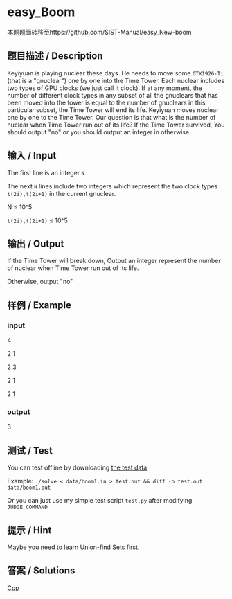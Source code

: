 
# easy_Boom

本题题面转移至https://github.com/SIST-Manual/easy_New-boom

## 题目描述 / Description

Keyiyuan is playing nuclear these days. He needs to move some `GTX1926-Ti` (that is a "gnuclear") one by one into the Time Tower. Each nuclear includes two types of GPU clocks (we just call it clock). If at any moment, the number of different clock types in any subset of all the gnuclears that has been moved into the tower is equal to the number of gnuclears in this particular subset, the Time Tower will end its life. Keyiyuan moves nuclear one by one to the Time Tower. Our question is that what is the number of nuclear when Time Tower run out of its life? If the Time Tower survived, You should output "no" or you should output an integer in otherwise.

## 输入 / Input

The first line is an integer `N`

The next `N` lines include two integers which represent the two clock types `t(2i),t(2i+1)` in the current gnuclear.

N ≤ 10^5

`t(2i),t(2i+1)` ≤ 10^5

## 输出 / Output

If the Time Tower will break down, Output an integer represent the number of nuclear when Time Tower run out of its life.

Otherwise, output "no" 

## 样例 / Example

### input

4

2 1

2 3

2 1

2 1

### output

3

## 测试 / Test

You can test offline by downloading [the test data](https://github.com/SIST-Manual/easy_Boom/blob/master/data/)

Example: `./solve < data/boom1.in > test.out && diff -b test.out data/boom1.out`

Or you can just use my simple test script `test.py` after modifying `JUDGE_COMMAND`

## 提示 / Hint

Maybe you need to learn Union-find Sets first.

## 答案 / Solutions

[Cpp](https://github.com/SIST-Manual/easy_Boom/blob/master/solve.cpp)



